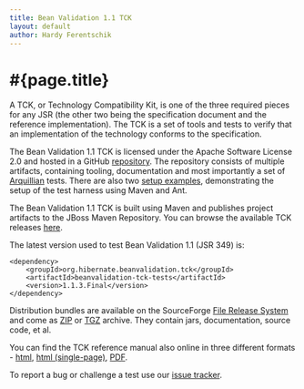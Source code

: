 ```yaml
---
title: Bean Validation 1.1 TCK
layout: default
author: Hardy Ferentschik
---
```


# #{page.title}

A TCK, or Technology Compatibility Kit, is one of the three required pieces for any JSR 
(the other two being the specification document and the reference implementation). The TCK is a set 
of tools and tests to verify that an implementation of the technology conforms to the specification. 

The Bean Validation 1.1 TCK is licensed under the Apache Software License 2.0 and hosted in a GitHub 
[repository](https://github.com/beanvalidation/beanvalidation-tck).
The repository consists of multiple artifacts, containing tooling, documentation and most importantly 
a set of [Arquillian](http://arquillian.org/) tests. There are also two 
[setup examples](https://github.com/beanvalidation/beanvalidation-tck/tree/master/setup-examples), 
demonstrating the setup of the test harness using Maven and Ant. 

The Bean Validation 1.1 TCK is built using Maven and publishes project artifacts to the JBoss Maven Repository.
You can browse the available TCK releases 
[here](http://repository.jboss.org/nexus/content/groups/public-jboss/org/hibernate/hibernate-validator/).

The latest version used to test Bean Validation 1.1 (JSR 349) is:

    <dependency>
        <groupId>org.hibernate.beanvalidation.tck</groupId>
        <artifactId>beanvalidation-tck-tests</artifactId>
        <version>1.1.3.Final</version>
    </dependency>

Distribution bundles are available on the SourceForge [File Release System](http://sourceforge.net/projects/hibernate/files/beanvalidation-tck) and come as 
[ZIP](http://sourceforge.net/projects/hibernate/files/beanvalidation-tck/1.1.3.Final/beanvalidation-tck-dist-1.1.3.Final.zip/download) 
or [TGZ](http://sourceforge.net/projects/hibernate/files/beanvalidation-tck/1.1.3.Final/beanvalidation-tck-dist-1.1.3.Final.tar.gz/download) 
archive.
They contain jars, documentation, source code, et al.

You can find the TCK reference manual also online in three different formats - 
[html](http://docs.jboss.org/hibernate/beanvalidation/tck/1.1/reference/html), 
[html (single-page)](http://docs.jboss.org/hibernate/beanvalidation/tck/1.1/reference/html_single/), 
[PDF](http://docs.jboss.org/hibernate/beanvalidation/tck/1.1/reference/pdf/beanvalidation-tck-documentation.pdf).

To report a bug or challenge a test use our [issue tracker](https://hibernate.atlassian.net/browse/BVTCK).